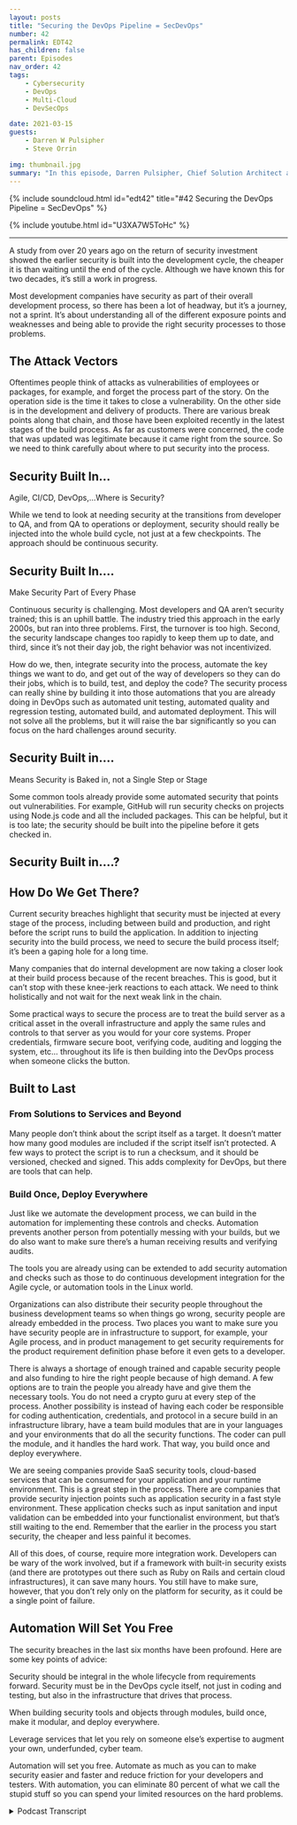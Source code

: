 ```yaml
---
layout: posts
title: "Securing the DevOps Pipeline = SecDevOps"
number: 42
permalink: EDT42
has_children: false
parent: Episodes
nav_order: 42
tags:
    - Cybersecurity
    - DevOps
    - Multi-Cloud
    - DevSecOps

date: 2021-03-15
guests:
    - Darren W Pulsipher
    - Steve Orrin

img: thumbnail.jpg
summary: "In this episode, Darren Pulsipher, Chief Solution Architect at Intel, and Steve Orrin, CTO of Intel, Federal, discuss why and how the DevOps pipeline must be secured. The only way to deliver solid, resilient, and secure code is if security is built in, and the earlier the better."
---
```


{% include soundcloud.html id="edt42" title="#42 Securing the DevOps Pipeline = SecDevOps" %}

{% include youtube.html id="U3XA7W5ToHc" %}

---

A study from over 20 years ago on the return of security investment showed the earlier security is built into the development cycle, the cheaper it is than waiting until the end of the cycle. Although we have known this for two decades, it’s still a work in progress. 

Most development companies have security as part of their overall development process, so there has been a lot of headway, but it’s a journey, not a sprint. It’s about understanding all of the different exposure points and weaknesses and being able to provide the right security processes to those problems. 

## The Attack Vectors

Oftentimes people think of attacks as vulnerabilities of employees or packages, for example, and forget the process part of the story. On the operation side is the time it takes to close a vulnerability. On the other side is in the development and delivery of products. There are various break points along that chain, and those have been exploited recently in the latest stages of the build process. As far as customers were concerned, the code that was updated was legitimate because it came right from the source. So we need to think carefully about where to put security into the process. 

## Security Built In...

Agile, CI/CD, DevOps,…Where is Security?

While we tend to look at needing security at the transitions from developer to QA, and from QA to operations or deployment, security should really be injected into the whole build cycle, not just at a few checkpoints. The approach should be continuous security. 

## Security Built In….

Make Security Part of Every Phase

Continuous security is challenging. Most developers and QA aren’t security trained; this is an uphill battle. The industry tried this approach in the early 2000s, but ran into three problems. First, the turnover is too high. Second, the security landscape changes too rapidly to keep them up to date, and third, since it’s not their day job, the right behavior was not incentivized. 

How do we, then, integrate security into the process, automate the key things we want to do, and get out of the way of developers so they can do their jobs, which is to build, test, and deploy the code? The security process can really shine by building it into those automations that you are already doing in DevOps such as automated unit testing, automated quality and regression testing, automated build, and automated deployment. This will not solve all the problems, but it will raise the bar significantly so you can focus on the hard challenges around security.

## Security Built in….

Means Security is Baked in, not a Single Step or Stage

Some common tools already provide some automated security that points out vulnerabilities. For example, GitHub will run security checks on projects using Node.js code and all the included packages. This can be helpful, but it is too late; the security should be built into the pipeline before it gets checked in. 

## Security Built in….?

## How Do We Get There?

Current security breaches highlight that security must be injected at every stage of the process, including between build and production, and right before the script runs to build the application. In addition to injecting security into the build process, we need to secure the build process itself; it’s been a gaping hole for a long time. 

Many companies that do internal development are now taking a closer look at their build process because of the recent breaches. This is good, but it can’t stop with these knee-jerk reactions to each attack. We need to think holistically and not wait for the next weak link in the chain. 

Some practical ways to secure the process are to treat the build server as a critical asset in the overall infrastructure and apply the same rules and controls to that server as you would for your core systems. Proper credentials, firmware secure boot, verifying code, auditing and logging the system, etc… throughout its life is then building into the DevOps process when someone clicks the button.

## Built to Last

### From Solutions to Services and Beyond

Many people don’t think about the script itself as a target. It doesn’t matter how many good modules are included if the script itself isn’t protected. A few ways to protect the script is to run a checksum, and it should be versioned, checked and signed. This adds complexity for DevOps, but there are tools that can help. 

### Build Once, Deploy Everywhere

Just like we automate the development process, we can build in the automation for implementing these controls and checks.  Automation prevents another person from potentially messing with your builds, but we do also want to make sure there’s a human receiving results and verifying audits.  

The tools you are already using can be extended to add security automation and checks such as those to do continuous development integration for the Agile cycle, or automation tools in the Linux world. 

Organizations can also distribute their security people throughout the business development teams so when things go wrong, security people are already embedded in the process. Two places you want to make sure you have security people are in infrastructure to support, for example, your Agile process, and in product management to get security requirements for the product requirement definition phase before it even gets to a developer. 

There is always a shortage of enough trained and capable security people and also funding to hire the right people because of high demand. A few options are to train the people you already have and give them the necessary tools. You do not need a crypto guru at every step of the process. Another possibility is instead of having each coder be responsible for coding authentication, credentials, and protocol in a secure build in an infrastructure library, have a team build modules that are in your languages and your environments that do all the security functions. The coder can pull the module, and it handles the hard work.  That way, you build once and deploy everywhere. 

We are seeing companies provide SaaS security tools, cloud-based services that can be consumed for your application and your runtime environment. This is a great step in the process. There are companies that provide security injection points such as application security in a fast style environment. These application checks such as input sanitation and input validation can be embedded into your functionalist environment, but that’s still waiting to the end. Remember that the earlier in the process you start security, the cheaper and less painful it becomes. 

All of this does, of course, require more integration work. Developers can be wary of the work involved, but if a framework with built-in security exists (and there are prototypes out there such as Ruby on Rails and certain cloud infrastructures), it can save many hours. You still have to make sure, however, that you don’t rely only on the platform for security, as it could be a single point of failure. 

## Automation Will Set You Free

The security breaches in the last six months have been profound. Here are some key points of advice: 

Security should be integral in the whole lifecycle from requirements forward. Security must be in the DevOps cycle itself, not just in coding and testing, but also in the infrastructure that drives that process. 

When building security tools and objects through modules, build once, make it modular, and deploy everywhere. 

Leverage services that let you rely on someone else’s expertise to augment your own, underfunded, cyber team. 

Automation will set you free. Automate as much as you can to make security easier and faster and reduce friction for your developers and testers. With automation, you can eliminate 80 percent of what we call the stupid stuff so you can spend your limited resources on the hard problems. 


<details>
<summary> Podcast Transcript </summary>

<p></p>

</details>
